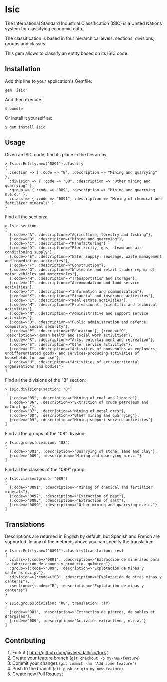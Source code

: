 # Isic

The International Standard Industrial Classification (ISIC) is a United Nations system for classifying economic data.

The classification is based in four hierarchical levels: sections, divisions, groups and classes.

This gem allows to classify an entity based on its ISIC code.

## Installation

Add this line to your application's Gemfile:

    gem 'isic'

And then execute:

    $ bundle

Or install it yourself as:

    $ gem install isic

## Usage

Given an ISIC code, find its place in the hierarchy:

    > Isic::Entity.new("0891").classify
    {
      :section => { :code => "B", :description => "Mining and quarrying" },
      :division => { :code => "08", :description => "Other mining and quarrying" },
      :group => { :code => "089", :description => "Mining and quarrying n.e.c." },
      :class => { :code => "0891", :description => "Mining of chemical and fertilizer minerals" }
    }

Find all the sections:

    > Isic.sections
    [
      {:code=>"A", :description=>"Agriculture, forestry and fishing"},
      {:code=>"B", :description=>"Mining and quarrying"},
      {:code=>"C", :description=>"Manufacturing"}
      {:code=>"D", :description=>"Electricity, gas, steam and air conditioning supply"},
      {:code=>"E", :description=>"Water supply; sewerage, waste management and remediation activities"},
      {:code=>"F", :description=>"Construction"},
      {:code=>"G", :description=>"Wholesale and retail trade; repair of motor vehicles and motorcycles"},
      {:code=>"H", :description=>"Transportation and storage"},
      {:code=>"I", :description=>"Accommodation and food service activities"},
      {:code=>"J", :description=>"Information and communication"},
      {:code=>"K", :description=>"Financial and insurance activities"},
      {:code=>"L", :description=>"Real estate activities"},
      {:code=>"M", :description=>"Professional, scientific and technical activities"},
      {:code=>"N", :description=>"Administrative and support service activities"},
      {:code=>"O", :description=>"Public administration and defence; compulsory social security"},
      {:code=>"P", :description=>"Education"}, {:code=>"Q", :description=>"Human health and social work activities"},
      {:code=>"R", :description=>"Arts, entertainment and recreation"},
      {:code=>"S", :description=>"Other service activities"},
      {:code=>"T", :description=>"Activities of households as employers; undifferentiated goods- and services-producing activities of households for own use"},
      {:code=>"U", :description=>"Activities of extraterritorial organizations and bodies"}
    ]

Find all the divisions of the "B" section:

    > Isic.divisions(section: "B")
    [
      {:code=>"05", :description=>"Mining of coal and lignite"},
      {:code=>"06", :description=>"Extraction of crude petroleum and natural gas"},
      {:code=>"07", :description=>"Mining of metal ores"},
      {:code=>"08", :description=>"Other mining and quarrying"},
      {:code=>"09", :description=>"Mining support service activities"}
    ]

Find all the groups of the "08" division:

    > Isic.groups(division: "08")
    [
      {:code=>"081", :description=>"Quarrying of stone, sand and clay"},
      {:code=>"089", :description=>"Mining and quarrying n.e.c."}
    ]

Find all the classes of the "089" group:

    > Isic.classes(group: "089")
    [
      {:code=>"0891", :description=>"Mining of chemical and fertilizer minerals"},
      {:code=>"0892", :description=>"Extraction of peat"},
      {:code=>"0893", :description=>"Extraction of salt"},
      {:code=>"0899", :description=>"Other mining and quarrying n.e.c."}
    ]

## Translations

Descriptions are returned in English by default, but Spanish and French are supported. In any of the methods above you can specify the translation:

    > Isic::Entity.new("0891").classify(translation: :es)
    {
      :class=>{:code=>"0891", :description=>"Extracción de minerales para la fabricación de abonos y productos químicos"},
      :group=>{:code=>"089", :description=>"Explotación de minas y canteras n.c.p."},
      :division=>{:code=>"08", :description=>"Explotación de otras minas y canteras"},
      :section=>{:code=>"B", :description=>"Explotación de minas y canteras"}
    }

    > Isic.groups(division: "08", translation: :fr)
    [
      {:code=>"081", :description=>"Extraction de pierres, de sables et d'argiles"},
      {:code=>"089", :description=>"Activités extractives, n.c.a."}
    ]


## Contributing

1. Fork it ( http://github.com/javiervidal/isic/fork )
2. Create your feature branch (`git checkout -b my-new-feature`)
3. Commit your changes (`git commit -am 'Add some feature'`)
4. Push to the branch (`git push origin my-new-feature`)
5. Create new Pull Request
